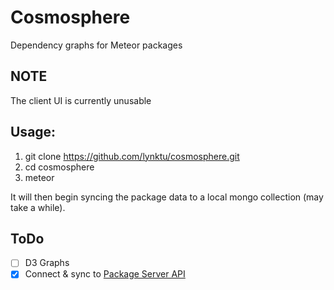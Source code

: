 # Cosmosphere
Dependency graphs for Meteor packages

## NOTE
The client UI is currently unusable

## Usage:

1. git clone https://github.com/lynktu/cosmosphere.git
2. cd cosmosphere
3. meteor

It will then begin syncing the package data to a local mongo collection (may take a while). 

## ToDo

- [ ] D3 Graphs
- [x] Connect & sync to [Package Server API](https://github.com/meteor/docs/blob/version-NEXT/long-form/package-server-api.md)
